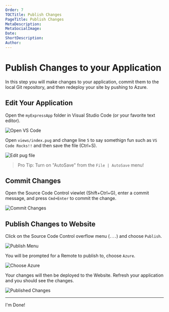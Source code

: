 ```yaml
---
Order: 7
TOCTitle: Publish Changes
PageTitle: Publish Changes
MetaDescription: 
MetaSocialImage: 
Date: 
ShortDescription: 
Author: 
---
```


# Publish Changes to your Application

In this step you will make changes to your application, commit them to the local Git repository, and then redeploy your site by pushing to Azure.

## Edit Your Application

Open the `myExpressApp` folder in Visual Studio Code (or your favorite text editor).

![Open VS Code](nodejs-deployment/images/openvscode.png)

Open `views/index.pug` and change line `5` to say somethign fun such as `VS Code Rocks!!` and then save the file (Ctrl+S).

![Edit pug file](nodejs-deployment/images/editpugfile.png)

> Pro Tip: Turn on "AutoSave" from the `File | AutoSave` menu!

## Commit Changes

Open the Source Code Control viewlet (Shift+Ctrl+G), enter a commit message, and press `Cmd+Enter` to commit the change. 

![Commit Changes](nodejs-deployment/images/commitchanges.png)

## Publish Changes to Website

Click on the Source Code Control overflow menu (`...`) and choose `Publish`.  

![Publish Menu](nodejs-deployment/images/publishmenu.png)

You will be prompted for a Remote to publish to, choose `Azure`.

![Choose Azure](nodejs-deployment/images/chooseazure.png)

Your changes will then be deployed to the Website. Refresh your application and you should see the changes.

![Published Changes](nodejs-deployment/images/vscoderocks.png)

---- 

<div class="btn" a href="https://code.visualstudio.com">I'm Done!</div>